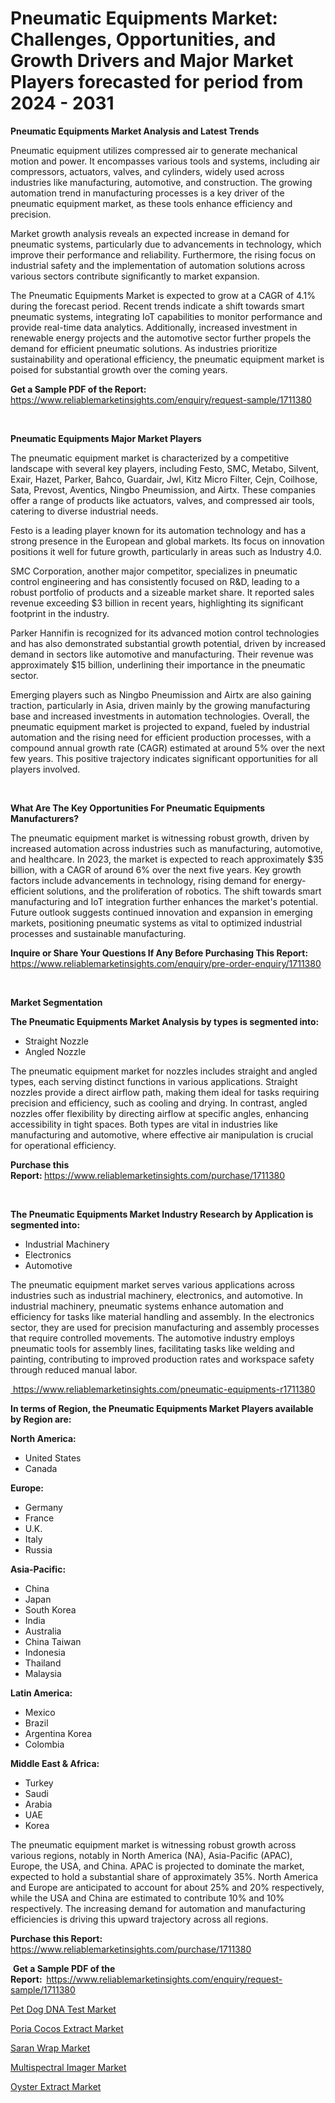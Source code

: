 <p><h1>Pneumatic Equipments Market: Challenges, Opportunities, and Growth Drivers and Major Market Players forecasted for period from 2024 - 2031</h1></p><p><strong>Pneumatic Equipments Market Analysis and Latest Trends</strong></p>
<p><p>Pneumatic equipment utilizes compressed air to generate mechanical motion and power. It encompasses various tools and systems, including air compressors, actuators, valves, and cylinders, widely used across industries like manufacturing, automotive, and construction. The growing automation trend in manufacturing processes is a key driver of the pneumatic equipment market, as these tools enhance efficiency and precision.</p><p>Market growth analysis reveals an expected increase in demand for pneumatic systems, particularly due to advancements in technology, which improve their performance and reliability. Furthermore, the rising focus on industrial safety and the implementation of automation solutions across various sectors contribute significantly to market expansion. </p><p>The Pneumatic Equipments Market is expected to grow at a CAGR of 4.1% during the forecast period. Recent trends indicate a shift towards smart pneumatic systems, integrating IoT capabilities to monitor performance and provide real-time data analytics. Additionally, increased investment in renewable energy projects and the automotive sector further propels the demand for efficient pneumatic solutions. As industries prioritize sustainability and operational efficiency, the pneumatic equipment market is poised for substantial growth over the coming years.</p></p>
<p><strong>Get a Sample PDF of the Report:&nbsp;</strong> <a href="https://www.reliablemarketinsights.com/enquiry/request-sample/1711380?utm_campaign=1731&utm_medium=2&utm_source=Github&utm_content=ia&utm_term=22102024&utm_id=pneumatic-equipments">https://www.reliablemarketinsights.com/enquiry/request-sample/1711380</a></p>
<p>&nbsp;</p>
<p><strong>Pneumatic Equipments Major Market Players</strong></p>
<p><p>The pneumatic equipment market is characterized by a competitive landscape with several key players, including Festo, SMC, Metabo, Silvent, Exair, Hazet, Parker, Bahco, Guardair, Jwl, Kitz Micro Filter, Cejn, Coilhose, Sata, Prevost, Aventics, Ningbo Pneumission, and Airtx. These companies offer a range of products like actuators, valves, and compressed air tools, catering to diverse industrial needs.</p><p>Festo is a leading player known for its automation technology and has a strong presence in the European and global markets. Its focus on innovation positions it well for future growth, particularly in areas such as Industry 4.0.</p><p>SMC Corporation, another major competitor, specializes in pneumatic control engineering and has consistently focused on R&D, leading to a robust portfolio of products and a sizeable market share. It reported sales revenue exceeding $3 billion in recent years, highlighting its significant footprint in the industry.</p><p>Parker Hannifin is recognized for its advanced motion control technologies and has also demonstrated substantial growth potential, driven by increased demand in sectors like automotive and manufacturing. Their revenue was approximately $15 billion, underlining their importance in the pneumatic sector.</p><p>Emerging players such as Ningbo Pneumission and Airtx are also gaining traction, particularly in Asia, driven mainly by the growing manufacturing base and increased investments in automation technologies. Overall, the pneumatic equipment market is projected to expand, fueled by industrial automation and the rising need for efficient production processes, with a compound annual growth rate (CAGR) estimated at around 5% over the next few years. This positive trajectory indicates significant opportunities for all players involved.</p></p>
<p>&nbsp;</p>
<p><strong>What Are The Key Opportunities For Pneumatic Equipments Manufacturers?</strong></p>
<p><p>The pneumatic equipment market is witnessing robust growth, driven by increased automation across industries such as manufacturing, automotive, and healthcare. In 2023, the market is expected to reach approximately $35 billion, with a CAGR of around 6% over the next five years. Key growth factors include advancements in technology, rising demand for energy-efficient solutions, and the proliferation of robotics. The shift towards smart manufacturing and IoT integration further enhances the market's potential. Future outlook suggests continued innovation and expansion in emerging markets, positioning pneumatic systems as vital to optimized industrial processes and sustainable manufacturing.</p></p>
<p><strong>Inquire or Share Your Questions If Any Before Purchasing This Report:</strong> <a href="https://www.reliablemarketinsights.com/enquiry/pre-order-enquiry/1711380?utm_campaign=1731&utm_medium=2&utm_source=Github&utm_content=ia&utm_term=22102024&utm_id=pneumatic-equipments">https://www.reliablemarketinsights.com/enquiry/pre-order-enquiry/1711380</a></p>
<p>&nbsp;</p>
<p><strong>Market Segmentation</strong></p>
<p><strong>The Pneumatic Equipments Market Analysis by types is segmented into:</strong></p>
<p><ul><li>Straight Nozzle</li><li>Angled Nozzle</li></ul></p>
<p><p>The pneumatic equipment market for nozzles includes straight and angled types, each serving distinct functions in various applications. Straight nozzles provide a direct airflow path, making them ideal for tasks requiring precision and efficiency, such as cooling and drying. In contrast, angled nozzles offer flexibility by directing airflow at specific angles, enhancing accessibility in tight spaces. Both types are vital in industries like manufacturing and automotive, where effective air manipulation is crucial for operational efficiency.</p></p>
<p><strong>Purchase this Report:&nbsp;</strong><a href="https://www.reliablemarketinsights.com/purchase/1711380?utm_campaign=1731&utm_medium=2&utm_source=Github&utm_content=ia&utm_term=22102024&utm_id=pneumatic-equipments">https://www.reliablemarketinsights.com/purchase/1711380</a></p>
<p>&nbsp;</p>
<p><strong>The Pneumatic Equipments Market Industry Research by Application is segmented into:</strong></p>
<p><ul><li>Industrial Machinery</li><li>Electronics</li><li>Automotive</li></ul></p>
<p><p>The pneumatic equipment market serves various applications across industries such as industrial machinery, electronics, and automotive. In industrial machinery, pneumatic systems enhance automation and efficiency for tasks like material handling and assembly. In the electronics sector, they are used for precision manufacturing and assembly processes that require controlled movements. The automotive industry employs pneumatic tools for assembly lines, facilitating tasks like welding and painting, contributing to improved production rates and workspace safety through reduced manual labor.</p></p>
<p><a href="https://www.reliablemarketinsights.com/pneumatic-equipments-r1711380?utm_campaign=1731&utm_medium=2&utm_source=Github&utm_content=ia&utm_term=22102024&utm_id=pneumatic-equipments">&nbsp;https://www.reliablemarketinsights.com/pneumatic-equipments-r1711380</a></p>
<p><strong>In terms of Region, the Pneumatic Equipments Market Players available by Region are:</strong></p>
<p>
    <p> <strong> North America: </strong>
        <ul>
            <li>United States</li>
            <li>Canada</li>
        </ul>
        </p> 
    <p> <strong> Europe: </strong>
        <ul>
            <li>Germany</li>
            <li>France</li>
            <li>U.K.</li>
            <li>Italy</li>
            <li>Russia</li>
        </ul>
        </p> 
    <p> <strong> Asia-Pacific: </strong>
        <ul>
            <li>China</li>
            <li>Japan</li>
            <li>South Korea</li>
            <li>India</li>
            <li>Australia</li>
            <li>China Taiwan</li>
            <li>Indonesia</li>
            <li>Thailand</li>
            <li>Malaysia</li>
        </ul>
        </p> 
    <p> <strong> Latin America: </strong>
        <ul>
            <li>Mexico</li>
            <li>Brazil</li>
            <li>Argentina Korea</li>
            <li>Colombia</li>
        </ul>
        </p> 
    <p> <strong> Middle East & Africa: </strong>
        <ul>
            <li>Turkey</li>
            <li>Saudi</li>
            <li>Arabia</li>
            <li>UAE</li>
            <li>Korea</li>
        </ul>
    </p>
    </p>
<p><p>The pneumatic equipment market is witnessing robust growth across various regions, notably in North America (NA), Asia-Pacific (APAC), Europe, the USA, and China. APAC is projected to dominate the market, expected to hold a substantial share of approximately 35%. North America and Europe are anticipated to account for about 25% and 20% respectively, while the USA and China are estimated to contribute 10% and 10% respectively. The increasing demand for automation and manufacturing efficiencies is driving this upward trajectory across all regions.</p></p>
<p><strong>Purchase this Report: </strong><a href="https://www.reliablemarketinsights.com/purchase/1711380?utm_campaign=1731&utm_medium=2&utm_source=Github&utm_content=ia&utm_term=22102024&utm_id=pneumatic-equipments">https://www.reliablemarketinsights.com/purchase/1711380</a></p>
<p>&nbsp;<strong>Get a Sample PDF of the Report:&nbsp;&nbsp;</strong><a href="https://www.reliablemarketinsights.com/enquiry/request-sample/1711380?utm_campaign=1731&utm_medium=2&utm_source=Github&utm_content=ia&utm_term=22102024&utm_id=pneumatic-equipments">https://www.reliablemarketinsights.com/enquiry/request-sample/1711380</a></p>
<p><strong></strong></p>
<p><p><a href="https://www.linkedin.com/pulse/pet-dog-dna-test-market-dynamics-application-types-emerging-trends-egj2c?utm_campaign=1731&utm_medium=2&utm_source=Github&utm_content=ia&utm_term=22102024&utm_id=pneumatic-equipments">Pet Dog DNA Test Market</a></p><p><a href="https://www.linkedin.com/pulse/in-depth-analysis-global-poria-cocos-extract-market-scope-its-bscse?utm_campaign=1731&utm_medium=2&utm_source=Github&utm_content=ia&utm_term=22102024&utm_id=pneumatic-equipments">Poria Cocos Extract Market</a></p><p><a href="https://www.linkedin.com/pulse/saran-wrap-momentum-charting-47-cagr-path-2024-2031-knowsurv-1sfme?utm_campaign=1731&utm_medium=2&utm_source=Github&utm_content=ia&utm_term=22102024&utm_id=pneumatic-equipments">Saran Wrap Market</a></p><p><a href="https://www.linkedin.com/pulse/insights-multispectral-imager-market-size-which-expanding-142-jrlnf?utm_campaign=1731&utm_medium=2&utm_source=Github&utm_content=ia&utm_term=22102024&utm_id=pneumatic-equipments">Multispectral Imager Market</a></p><p><a href="https://www.linkedin.com/pulse/in-depth-oyster-extract-market-review-size-share-111cagr-growth-qip1e?utm_campaign=1731&utm_medium=2&utm_source=Github&utm_content=ia&utm_term=22102024&utm_id=pneumatic-equipments">Oyster Extract Market</a></p></p>